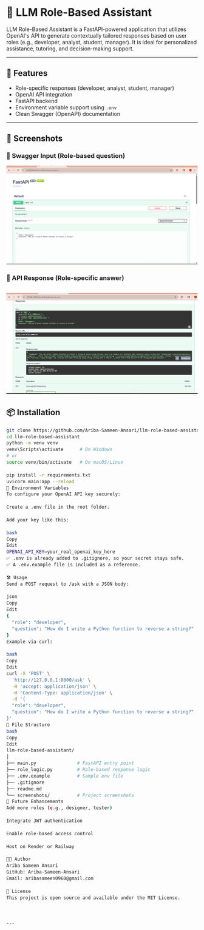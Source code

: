 
# 🤖 LLM Role-Based Assistant

LLM Role-Based Assistant is a FastAPI-powered application that utilizes OpenAI's API to generate contextually tailored responses based on user roles (e.g., developer, analyst, student, manager). It is ideal for personalized assistance, tutoring, and decision-making support.

---

## 🚀 Features

- Role-specific responses (developer, analyst, student, manager)
- OpenAI API integration
- FastAPI backend
- Environment variable support using `.env`
- Clean Swagger (OpenAPI) documentation

---


## 📸 Screenshots

### 🔹 Swagger Input (Role-based question)
![Role-based input](screenshots/1_input_role_based_question.png)

### 🔹 API Response (Role-specific answer)
![Response output](screenshots/2_output_role_based_response.png)
---

## 📦 Installation

```bash
git clone https://github.com/Ariba-Sameen-Ansari/llm-role-based-assistant.git
cd llm-role-based-assistant
python -m venv venv
venv\Scripts\activate      # On Windows
# or
source venv/bin/activate   # On macOS/Linux

pip install -r requirements.txt
uvicorn main:app --reload
🔐 Environment Variables
To configure your OpenAI API key securely:

Create a .env file in the root folder.

Add your key like this:

bash
Copy
Edit
OPENAI_API_KEY=your_real_openai_key_here
✅ .env is already added to .gitignore, so your secret stays safe.
✅ A .env.example file is included as a reference.

🛠️ Usage
Send a POST request to /ask with a JSON body:

json
Copy
Edit
{
  "role": "developer",
  "question": "How do I write a Python function to reverse a string?"
}
Example via curl:

bash
Copy
Edit
curl -X 'POST' \
  'http://127.0.0.1:8000/ask' \
  -H 'accept: application/json' \
  -H 'Content-Type: application/json' \
  -d '{
  "role": "developer",
  "question": "How do I write a Python function to reverse a string?"
}'
📁 File Structure
bash
Copy
Edit
llm-role-based-assistant/
│
├── main.py               # FastAPI entry point
├── role_logic.py         # Role-based response logic
├── .env.example          # Sample env file
├── .gitignore
├── readme.md
└── screenshots/          # Project screenshots
🧠 Future Enhancements
Add more roles (e.g., designer, tester)

Integrate JWT authentication

Enable role-based access control

Host on Render or Railway

👩‍💻 Author
Ariba Sameen Ansari
GitHub: Ariba-Sameen-Ansari
Email: aribasameen0960@gmail.com

📄 License
This project is open source and available under the MIT License.



---